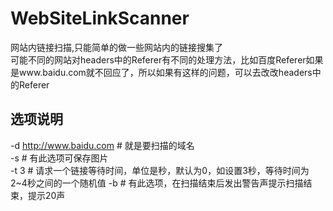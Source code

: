 # WebSiteLinkScanner
网站内链接扫描,只能简单的做一些网站内的链接搜集了  
可能不同的网站对headers中的Referer有不同的处理方法，比如百度Referer如果是www.baidu.com就不回应了，所以如果有这样的问题，可以去改改headers中的Referer  

## 选项说明  
-d  http://www.baidu.com   # 就是要扫描的域名  
-s    						# 有此选项可保存图片  
-t  3  				  	# 请求一个链接等待时间，单位是秒，默认为0，如设置3秒，等待时间为2~4秒之间的一个随机值
-b    						# 有此选项，在扫描结束后发出警告声提示扫描结束，提示20声

